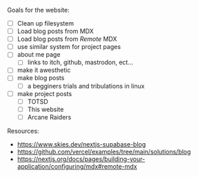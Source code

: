 Goals for the website:
- [ ] Clean up filesystem
- [ ] Load blog posts from MDX
- [ ] Load blog posts from *Remote* MDX
- [ ] use similar system for project pages 
- [ ] about me page
    - [ ] links to itch, github, mastrodon, ect...
- [ ] make it awesthetic
- [ ] make blog posts
    - [ ] a begginers trials and tribulations in linux
- [ ] make project posts
    - [ ] TOTSD
    - [ ] This website 
    - [ ] Arcane Raiders 

Resources:
- https://www.skies.dev/nextjs-supabase-blog
- https://github.com/vercel/examples/tree/main/solutions/blog
- https://nextjs.org/docs/pages/building-your-application/configuring/mdx#remote-mdx